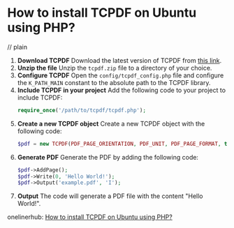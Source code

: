 # How to install TCPDF on Ubuntu using PHP?
// plain

1. **Download TCPDF**
   Download the latest version of TCPDF from [this link](https://tcpdf.org/download).
2. **Unzip the file**
   Unzip the `tcpdf.zip` file to a directory of your choice.
3. **Configure TCPDF**
   Open the `config/tcpdf_config.php` file and configure the `K_PATH_MAIN` constant to the absolute path to the TCPDF library.
4. **Include TCPDF in your project**
   Add the following code to your project to include TCPDF:
   ```php
   require_once('/path/to/tcpdf/tcpdf.php');
   ```
5. **Create a new TCPDF object**
   Create a new TCPDF object with the following code:
   ```php
   $pdf = new TCPDF(PDF_PAGE_ORIENTATION, PDF_UNIT, PDF_PAGE_FORMAT, true, 'UTF-8', false);
   ```
6. **Generate PDF**
   Generate the PDF by adding the following code:
   ```php
   $pdf->AddPage();
   $pdf->Write(0, 'Hello World!');
   $pdf->Output('example.pdf', 'I');
   ```
7. **Output**
   The code will generate a PDF file with the content "Hello World!".

onelinerhub: [How to install TCPDF on Ubuntu using PHP?](https://onelinerhub.com/php-tcpdf/how-to-install-tcpdf-on-ubuntu-using-php)